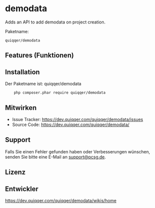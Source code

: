 demodata
========

Adds an API to add demodata on project creation.

Paketname:

    quiqqer/demodata


Features (Funktionen)
--------


Installation
------------

Der Paketname ist: quiqqer/demodata

```
    php composer.phar require quiqqer/demodata
```


Mitwirken
----------

- Issue Tracker:  https://dev.quiqqer.com/quiqqer/demodata/issues
- Source Code: https://dev.quiqqer.com/quiqqer/demodata/


Support
-------

Falls Sie einen Fehler gefunden haben oder Verbesserungen wünschen,
senden Sie bitte eine E-Mail an support@pcsg.de.


Lizenz
-------

Entwickler
-------
https://dev.quiqqer.com/quiqqer/demodata/wikis/home


